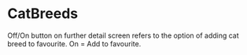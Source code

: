 # CatBreeds
 
Off/On button on further detail screen refers to the option of adding cat breed to favourite. On = Add to favourite.
